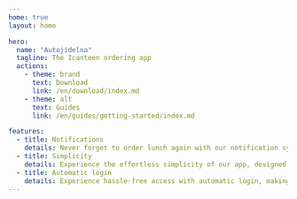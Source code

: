 ```yaml
---
home: true
layout: home

hero:
  name: "Autojídelna"
  tagline: The Icanteen ordering app
  actions:
    - theme: brand
      text: Download
      link: /en/download/index.md
    - theme: alt
      text: Guides
      link: /en/guides/getting-started/index.md

features:
  - title: Notifications
    details: Never forget to order lunch again with our notification system!
  - title: Simplicity
    details: Experience the effortless simplicity of our app, designed for easy navigation and seamless user interaction.
  - title: Automatic login
    details: Experience hassle-free access with automatic login, making your journey into our app swift and secure.
---
```

